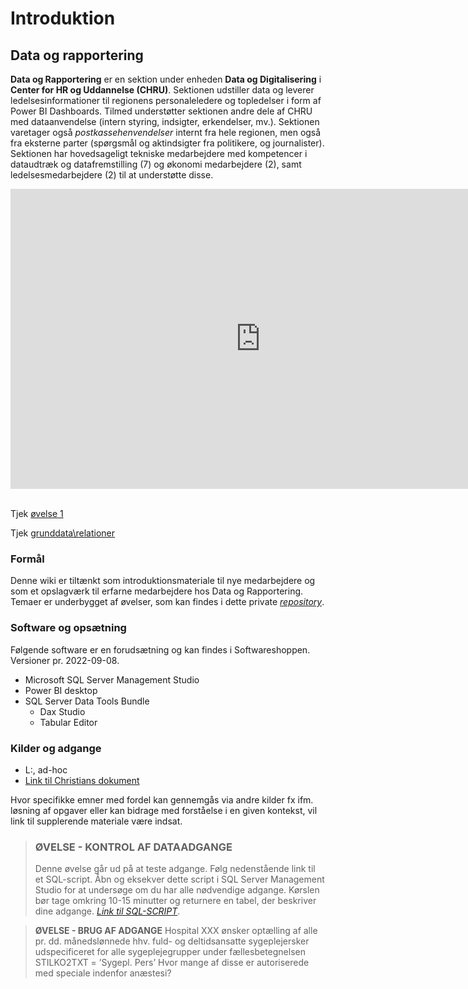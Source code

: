 # Introduktion


## Data og rapportering

**Data og Rapportering** er en sektion under enheden **Data og Digitalisering** i **Center for HR og Uddannelse (CHRU)**. Sektionen udstiller data og leverer ledelsesinformationer til regionens personaleledere og topledelser i form af Power BI Dashboards. Tilmed understøtter sektionen andre dele af CHRU med dataanvendelse (intern styring, indsigter, erkendelser, mv.). Sektionen varetager også *postkassehenvendelser* internt fra hele regionen, men også fra eksterne parter (spørgsmål og aktindsigter fra politikere, og journalister). 
Sektionen har hovedsageligt tekniske medarbejdere med kompetencer i dataudtræk og datafremstilling (7) og økonomi medarbejdere (2), samt ledelsesmedarbejdere (2) til at understøtte disse.

<center>
<iframe src="https://regionh-my.sharepoint.com/personal/stefan_sajin-henningsen_regionh_dk/_layouts/15/Doc.aspx?sourcedoc={9eae6cfa-732f-48a1-81f3-246e3b6a2e86}&amp;action=embedview&amp;wdAr=1.7777777&showNavigation=FALSE" width="800" height="480" frameborder="0" seamless="TRUE"></iframe>
</center>
<br>

Tjek [øvelse 1](#øvelse---kontrol-af-dataadgange)

Tjek [grunddata\relationer](grunddata.md#relationer)

### Formål
Denne wiki er tiltænkt som introduktionsmateriale til nye medarbejdere og som et opslagværk til erfarne medarbejdere hos Data og Rapportering. 
Temaer er underbygget af øvelser, som kan findes i dette private *<a href="https://github.com/DataOgDigitalisering/FortroligInformation" target="_blank">repository</a>*.

### Software og opsætning
Følgende software er en forudsætning og kan findes i Softwareshoppen. Versioner pr. 2022-09-08.

* Microsoft SQL Server Management Studio
* Power BI desktop
* SQL Server Data Tools Bundle
  * Dax Studio
  * Tabular Editor
  
### Kilder og adgange
- L:\, ad-hoc
- [Link til Christians dokument]()

Hvor specifikke emner med fordel kan gennemgås via andre kilder fx ifm. løsning af opgaver eller kan bidrage med forståelse i en given kontekst, vil link til supplerende materiale være indsat.

<!--
![Icons](https://raw.githubusercontent.com/ElvinIruthayam/elviniruthayam.github.io/master/Images/IconArrayWBR.png) 

| Server        | Second Header | Beskrivelse |
| ------------- | ------------- |-------------|
| Content Cell  | Content Cell  |             |
| Content Cell  | Content Cell  |             |

-->


> ### ØVELSE - KONTROL AF DATAADGANGE
> Denne øvelse går ud på at teste adgange. Følg nedenstående link til et SQL-script. Åbn og eksekver dette script i SQL Server Management Studio for at undersøge om du har alle nødvendige adgange. Kørslen bør tage omkring 10-15 minutter og returnere en tabel, der beskriver dine adgange.
>*[Link til SQL-SCRIPT](https://github.com/DataOgDigitalisering/FortroligInformation/blob/main/%C3%98velse1/ex_dataadgange.sql)*.

> **ØVELSE - BRUG AF ADGANGE**
> Hospital XXX ønsker optælling af alle pr. dd. månedslønnede hhv. fuld- og deltidsansatte sygeplejersker 
> udspecificeret for alle sygeplejegrupper under fællesbetegnelsen STILKO2TXT = ’Sygepl. Pers’
> Hvor mange af disse er autoriserede med speciale indenfor anæstesi?
